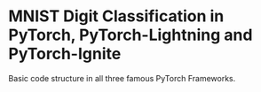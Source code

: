# MNIST Digit Classification in PyTorch, PyTorch-Lightning and PyTorch-Ignite

Basic code structure in all three famous PyTorch Frameworks.
